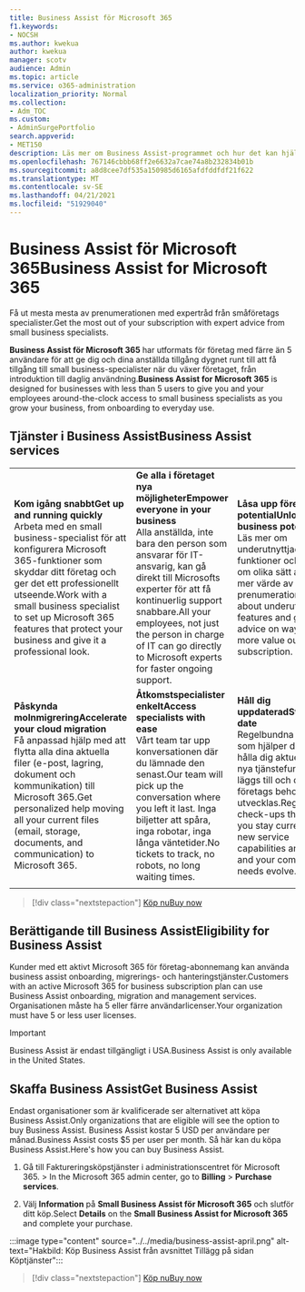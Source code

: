 ```yaml
---
title: Business Assist för Microsoft 365
f1.keywords:
- NOCSH
ms.author: kwekua
author: kwekua
manager: scotv
audience: Admin
ms.topic: article
ms.service: o365-administration
localization_priority: Normal
ms.collection:
- Adm_TOC
ms.custom:
- AdminSurgePortfolio
search.appverid:
- MET150
description: Läs mer om Business Assist-programmet och hur det kan hjälpa din organisation med förbättrad hjälp och användning för Microsoft 365 för företag.
ms.openlocfilehash: 767146cbbb68ff2e6632a7cae74a8b232834b01b
ms.sourcegitcommit: a8d8cee7df535a150985d6165afdfddfdf21f622
ms.translationtype: MT
ms.contentlocale: sv-SE
ms.lasthandoff: 04/21/2021
ms.locfileid: "51929040"
---
```

# <a name="business-assist-for-microsoft-365"></a><span data-ttu-id="b6158-103">Business Assist för Microsoft 365</span><span class="sxs-lookup"><span data-stu-id="b6158-103">Business Assist for Microsoft 365</span></span>

<span data-ttu-id="b6158-104">Få ut mesta mesta av prenumerationen med expertråd från småföretags specialister.</span><span class="sxs-lookup"><span data-stu-id="b6158-104">Get the most out of your subscription with expert advice from small business specialists.</span></span>

<span data-ttu-id="b6158-105">**Business Assist för Microsoft 365** har utformats för företag med färre än 5 användare för att ge dig och dina anställda tillgång dygnet runt till att få tillgång till small business-specialister när du växer företaget, från introduktion till daglig användning.</span><span class="sxs-lookup"><span data-stu-id="b6158-105">**Business Assist for Microsoft 365** is designed for businesses with less than 5 users to give you and your employees around-the-clock access to small business specialists as you grow your business, from onboarding to everyday use.</span></span>

## <a name="business-assist-services"></a><span data-ttu-id="b6158-106">Tjänster i Business Assist</span><span class="sxs-lookup"><span data-stu-id="b6158-106">Business Assist services</span></span>

||||
|:-----|:-----|:-----|
|<span data-ttu-id="b6158-107">**Kom igång snabbt**</span><span class="sxs-lookup"><span data-stu-id="b6158-107">**Get up and running quickly**</span></span> <br> <span data-ttu-id="b6158-108">Arbeta med en small business-specialist för att konfigurera Microsoft 365-funktioner som skyddar ditt företag och ger det ett professionellt utseende.</span><span class="sxs-lookup"><span data-stu-id="b6158-108">Work with a small business specialist to set up Microsoft 365 features that protect your business and give it a professional look.</span></span> |<span data-ttu-id="b6158-109">**Ge alla i företaget nya möjligheter**</span><span class="sxs-lookup"><span data-stu-id="b6158-109">**Empower everyone in your business**</span></span> <br> <span data-ttu-id="b6158-110">Alla anställda, inte bara den person som ansvarar för IT-ansvarig, kan gå direkt till Microsofts experter för att få kontinuerlig support snabbare.</span><span class="sxs-lookup"><span data-stu-id="b6158-110">All your employees, not just the person in charge of IT can go directly to Microsoft experts for faster ongoing support.</span></span> |<span data-ttu-id="b6158-111">**Låsa upp företagets potential**</span><span class="sxs-lookup"><span data-stu-id="b6158-111">**Unlock business potential**</span></span> <br> <span data-ttu-id="b6158-112">Läs mer om underutnyttjade funktioner och få råd om olika sätt att få ut mer värde av prenumerationen.</span><span class="sxs-lookup"><span data-stu-id="b6158-112">Learn about underutilized features and get advice on ways to get more value out of your subscription.</span></span> |
|<span data-ttu-id="b6158-113">**Påskynda molnmigrering**</span><span class="sxs-lookup"><span data-stu-id="b6158-113">**Accelerate your cloud migration**</span></span> <br> <span data-ttu-id="b6158-114">Få anpassad hjälp med att flytta alla dina aktuella filer (e-post, lagring, dokument och kommunikation) till Microsoft 365.</span><span class="sxs-lookup"><span data-stu-id="b6158-114">Get personalized help moving all your current files (email, storage, documents, and communication) to Microsoft 365.</span></span> |<span data-ttu-id="b6158-115">**Åtkomstspecialister enkelt**</span><span class="sxs-lookup"><span data-stu-id="b6158-115">**Access specialists with ease**</span></span> <br> <span data-ttu-id="b6158-116">Vårt team tar upp konversationen där du lämnade den senast.</span><span class="sxs-lookup"><span data-stu-id="b6158-116">Our team will pick up the conversation where you left it last.</span></span> <span data-ttu-id="b6158-117">Inga biljetter att spåra, inga robotar, inga långa väntetider.</span><span class="sxs-lookup"><span data-stu-id="b6158-117">No tickets to track, no robots, no long waiting times.</span></span> |<span data-ttu-id="b6158-118">**Håll dig uppdaterad**</span><span class="sxs-lookup"><span data-stu-id="b6158-118">**Stay up to date**</span></span> <br> <span data-ttu-id="b6158-119">Regelbundna checkar som hjälper dig att hålla dig aktuell när nya tjänstefunktioner läggs till och ditt företags behov utvecklas.</span><span class="sxs-lookup"><span data-stu-id="b6158-119">Regular check-ups that help you stay current as new service capabilities are added, and your company’s needs evolve.</span></span> |
| | | |

> [!div class="nextstepaction"]
> [<span data-ttu-id="b6158-120">Köp nu</span><span class="sxs-lookup"><span data-stu-id="b6158-120">Buy now</span></span>](https://go.microsoft.com/fwlink/p/?linkid=2158423)

## <a name="eligibility-for-business-assist"></a><span data-ttu-id="b6158-121">Berättigande till Business Assist</span><span class="sxs-lookup"><span data-stu-id="b6158-121">Eligibility for Business Assist</span></span>

<span data-ttu-id="b6158-122">Kunder med ett aktivt Microsoft 365 för företag-abonnemang kan använda business assist onboarding, migrerings- och hanteringstjänster.</span><span class="sxs-lookup"><span data-stu-id="b6158-122">Customers with an active Microsoft 365 for business subscription plan can use Business Assist onboarding, migration and management services.</span></span> <span data-ttu-id="b6158-123">Organisationen måste ha 5 eller färre användarlicenser.</span><span class="sxs-lookup"><span data-stu-id="b6158-123">Your organization must have 5 or less user licenses.</span></span>

> [!IMPORTANT]
> <span data-ttu-id="b6158-124">Business Assist är endast tillgängligt i USA.</span><span class="sxs-lookup"><span data-stu-id="b6158-124">Business Assist is only available in the United States.</span></span>

## <a name="get-business-assist"></a><span data-ttu-id="b6158-125">Skaffa Business Assist</span><span class="sxs-lookup"><span data-stu-id="b6158-125">Get Business Assist</span></span>

<span data-ttu-id="b6158-126">Endast organisationer som är kvalificerade ser alternativet att köpa Business Assist.</span><span class="sxs-lookup"><span data-stu-id="b6158-126">Only organizations that are eligible will see the option to buy Business Assist.</span></span> <span data-ttu-id="b6158-127">Business Assist kostar 5 USD per användare per månad.</span><span class="sxs-lookup"><span data-stu-id="b6158-127">Business Assist costs $5 per user per month.</span></span> <span data-ttu-id="b6158-128">Så här kan du köpa Business Assist.</span><span class="sxs-lookup"><span data-stu-id="b6158-128">Here's how you can buy Business Assist.</span></span>

1. <span data-ttu-id="b6158-129">Gå till Faktureringsköpstjänster i administrationscentret för Microsoft 365.  >  </span><span class="sxs-lookup"><span data-stu-id="b6158-129">In the Microsoft 365 admin center, go to **Billing** > **Purchase services**.</span></span>

2. <span data-ttu-id="b6158-130">Välj **Information** på **Small Business Assist för Microsoft 365** och slutför ditt köp.</span><span class="sxs-lookup"><span data-stu-id="b6158-130">Select **Details** on the **Small Business Assist for Microsoft 365** and complete your purchase.</span></span>

:::image type="content" source="../../media/business-assist-april.png" alt-text="Hakbild: Köp Business Assist från avsnittet Tillägg på sidan Köptjänster":::

> [!div class="nextstepaction"]
> [<span data-ttu-id="b6158-132">Köp nu</span><span class="sxs-lookup"><span data-stu-id="b6158-132">Buy now</span></span>](https://go.microsoft.com/fwlink/p/?linkid=2158423)
